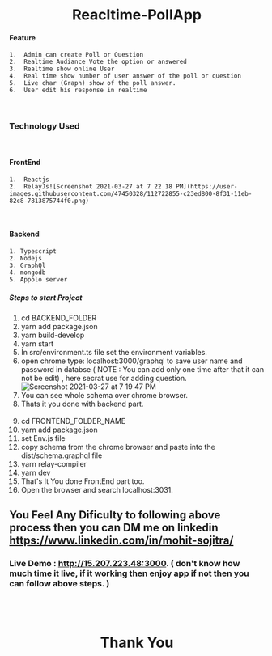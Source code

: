 <h1 align="center">Reacltime-PollApp</h1>



#### Feature
    1.  Admin can create Poll or Question
    2.  Realtime Audiance Vote the option or answered
    3.  Realtime show online User
    4.  Real time show number of user answer of the poll or question
    5.  Live char (Graph) show of the poll answer.
    6.  User edit his response in realtime
 
<br/>

### Technology Used
<br/>

  #### FrontEnd
    1.  Reactjs
    2.  RelayJs![Screenshot 2021-03-27 at 7 22 18 PM](https://user-images.githubusercontent.com/47450328/112722855-c23ed800-8f31-11eb-82c8-7813875744f0.png)

   
  <br/>
  
  #### Backend
    1. Typescript
    2. Nodejs
    3. GraphQl
    4. mongodb
    5. Appolo server

##### Steps to start Project
  1. cd BACKEND_FOLDER
  2. yarn add package.json
  3. yarn build-develop
  4. yarn start
  5. In src/environment.ts file set the environment variables.
  6. open chrome type: localhost:3000/graphql to save user name and password in databse ( NOTE : You can add only one time after that it can not be edit) , here secrat use for adding question.![Screenshot 2021-03-27 at 7 19 47 PM](https://user-images.githubusercontent.com/47450328/112722775-67a57c00-8f31-11eb-8862-8927dc4604de.png)
  7. You can see whole schema over chrome browser.
  8. Thats it you done with backend part.<br /><br/>
  9.  cd FRONTEND_FOLDER_NAME
  10.  yarn add package.json
  11.  set Env.js file
  12.  copy schema from the chrome browser and paste into the dist/schema.graphql file
  13.  yarn relay-compiler
  14.  yarn dev
  15.  That's It You done FrontEnd part too.
  16.  Open the browser and search localhost:3031. 
 
## You Feel Any Dificulty to following above process then you can DM me on linkedin https://www.linkedin.com/in/mohit-sojitra/

### Live Demo : http://15.207.223.48:3000.   ( don't know how much time it live, if it working then enjoy app if not then you can follow above steps. )

<br /><br />
<h1 align="center">  Thank You  </h1>
